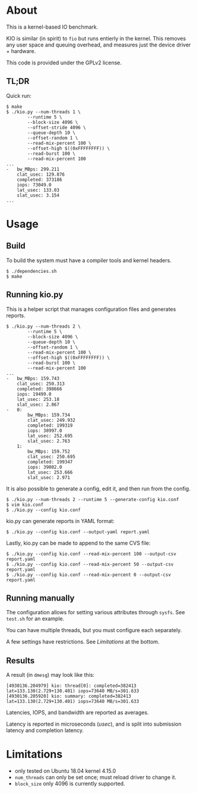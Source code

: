 # About

This is a kernel-based IO benchmark.

KIO is similar (in spirit) to `fio` but runs entierly in the kernel.  This
removes any user space and queuing overhead, and measures just the device
driver + hardware.

This code is provided under the GPLv2 license.

## TL;DR

Quick run:
```
$ make
$ ./kio.py --num-threads 1 \
        --runtime 5 \
        --block-size 4096 \
        --offset-stride 4096 \
        --queue-depth 10 \
        --offset-random 1 \
        --read-mix-percent 100 \
        --offset-high $((0xFFFFFFFF)) \
        --read-burst 100 \
        --read-mix-percent 100
...
-   bw_MBps: 299.211
    clat_usec: 129.876
    completed: 373186
    iops: 73049.0
    lat_usec: 133.03
    slat_usec: 3.154
...
```

# Usage

## Build

To build the system must have a compiler tools and kernel headers.

```
$ ./dependencies.sh
$ make
```

## Running kio.py

This is a helper script that manages configuration files and generates
reports.

```
$ ./kio.py --num-threads 2 \
        --runtime 5 \
        --block-size 4096 \
        --queue-depth 10 \
        --offset-random 1 \
        --read-mix-percent 100 \
        --offset-high $((0xFFFFFFFF)) \
        --read-burst 100 \
        --read-mix-percent 100
...
-   bw_MBps: 159.743
    clat_usec: 250.313
    completed: 398666
    iops: 19499.0
    lat_usec: 253.18
    slat_usec: 2.867
-   0:
        bw_MBps: 159.734
        clat_usec: 249.932
        completed: 199319
        iops: 38997.0
        lat_usec: 252.695
        slat_usec: 2.763
    1:
        bw_MBps: 159.752
        clat_usec: 250.695
        completed: 199347
        iops: 39002.0
        lat_usec: 253.666
        slat_usec: 2.971
```

It is also possible to generate a config, edit it, and then run from the config.

```
$ ./kio.py --num-threads 2 --runtime 5 --generate-config kio.conf
$ vim kio.conf
$ ./kio.py --config kio.conf
```

kio.py can generate reports in YAML format:
```
$ ./kio.py --config kio.conf --output-yaml report.yaml
```

Lastly, kio.py can be made to append to the same CVS file:
```
$ ./kio.py --config kio.conf --read-mix-percent 100 --output-csv report.yaml
$ ./kio.py --config kio.conf --read-mix-percent 50 --output-csv report.yaml
$ ./kio.py --config kio.conf --read-mix-percent 0 --output-csv report.yaml
```

## Running manually

The configuration allows for setting various attributes through `sysfs`.
See `test.sh` for an example.

You can have multiple threads, but you must configure each separately.

A few settings have restrictions.  See *Limitations* at the bottom.

## Results

A result (in `dmesg`) may look like this:

```
[4930136.204979] kio: thread[0]: completed=382413 lat=133.130(2.729+130.401) iops=73640 MB/s=301.633
[4930136.205920] kio: summary: completed=382413 lat=133.130(2.729+130.401) iops=73640 MB/s=301.633
```

Latencies, IOPS, and bandwidth are reported as averages.

Latency is reported in microseconds (*usec*), and is split into submission latency and completion latency.

# Limitations

* only tested on Ubuntu 18.04 kernel 4.15.0
* `num_threads` can only be set once; must reload driver to change it.
* `block_size` only 4096 is currently supported.

